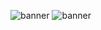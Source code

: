 ![banner](https://i.ibb.co/4KJXzst/john-towner-Jg-Oe-Ru-GD-Y4-unsplash.jpg)
![banner](https://i.ibb.co/1qvw3mQ/samuel-ferrara-1527pjeb6jg-unsplash.jpg)
